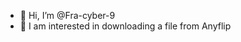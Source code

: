 - 👋 Hi, I’m @Fra-cyber-9
- 👀 I am interested in downloading a file from Anyflip

<!---
Fra-cyber-9/Fra-cyber-9 is a ✨ special ✨ repository because its `README.md` (this file) appears on your GitHub profile.
You can click the Preview link to take a look at your changes.
--->
